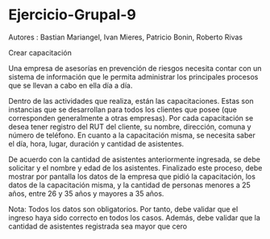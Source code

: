 # Ejercicio-Grupal-9

Autores : Bastian Mariangel, Ivan Mieres, Patricio Bonin, Roberto Rivas

Crear capacitación

Una empresa de asesorías en prevención de riesgos necesita contar con un sistema de información que le permita administrar los principales procesos que se llevan a cabo en ella día a día.

Dentro de  las  actividades que  realiza, están  las  capacitaciones.   Estas son  instancias que  se desarrollan para todos los clientes que posee (que corresponden generalmente a otras empresas). Por cada capacitación se desea tener registro del RUT del cliente, su nombre, dirección, comuna y número de teléfono. En cuanto a la capacitación misma, se necesita saber el día, hora, lugar, duración y cantidad de asistentes.

De acuerdo con la cantidad de asistentes anteriormente ingresada, se debe solicitar y el nombre y edad de los asistentes. Finalizado este proceso, debe mostrar por pantalla los datos de la empresa que pidió la capacitación, los datos de la capacitación misma, y la cantidad de personas menores a
25 años, entre 26 y 35 años y mayores a 35 años.

Nota: Todos los datos son obligatorios. Por tanto, debe validar que el ingreso haya sido correcto en todos los casos. Además, debe validar que la cantidad de asistentes registrada sea mayor que cero
